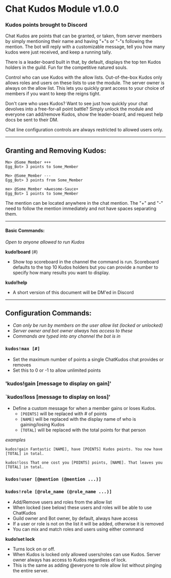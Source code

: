 # Chat Kudos Module v1.0.0

### Kudos points brought to Discord

Chat Kudos are points that can be granted, or taken, from server members by simply mentioning their name and having "+"s or "-"s following the mention.  The bot will reply with a customizable message, tell you how many kudos were just received, and keep a running tally.

There is a leader-board built in that, by default, displays the top ten Kudos holders in the guild. Fun for the competitive natured souls.

Control who can use Kudos with the allow lists. Out-of-the-box Kudos only allows roles and users on these lists to use the module. The server owner is always on the allow list. This lets you quickly grant access to your choice of members if you want to keep the reigns tight.

Don't care who uses Kudos? Want to see just how quickly your chat devolves into a free-for-all point battle? Simply unlock the module and everyone can add/remove Kudos, show the leader-board, and request help docs be sent to their DM.

Chat line configuration controls are always restricted to allowed users only.

---

## Granting and Removing Kudos:

```
Me> @Some_Member +++
Egg_Bot> 3 points to Some_Member

Me> @Some_Member ---
Egg_Bot> 3 points from Some_Member

me> @Some_Member +Awesome-Sauce+
Egg_Bot> 1 points to Some_Member
```

The mention can be located anywhere in the chat mention. The "+" and "-" need to follow the mention immediately and not have spaces separating them.

---

#### Basic Commands:

*Open to anyone allowed to run Kudos*

**kudo!board** (#)

- Show top scoreboard in the channel the command is run. Scoreboard defaults to the top 10 Kudos holders but you can provide a number to specify how many results you want to display.

**kudo!help**

- A short version of this document will be DM'ed in Discord

---

## Configuration Commands:

- *Can only be run by members on the user allow list (locked or unlocked)*
- *Server owner and bot owner always has access to these*
- *Commands are typed into any channel the bot is in*

### `kudos!max [#]`

- Set the maximum number of points a single ChatKudos chat provides or removes
- Set this to 0 or -1 to allow unlimited points

### 'kudos!gain [message to display on gain]'

### `kudos!loss [message to display on loss]'

- Define a custom message for when a member gains or loses Kudos.
  - `[POINTS]` will be replaced with # of points
  - `[NAME]` will be replaced with the display name of who is gaining/losing Kudos
  - `[TOTAL]` will be replaced with the total points for that person

*examples*
```
kudos!gain Fantastic [NAME], have [POINTS] Kudos points. You now have [TOTAL] in total.

kudos!loss That one cost you [POINTS] points, [NAME]. That leaves you [TOTAL] in total.
```

### `kudos!user [@mention (@mention ...)]`
### `kudos!role [@role_name (@role_name ...)]`
- Add/Remove users and roles from the allow list
- When locked (see below) these users and roles will be able to use ChatKudos
- Guild owner and Bot owner, by default, always have access
- If a user or role is not on the list it will be added, otherwise it is removed
- You can mix and match roles and users using either command

**kudo!set lock**

- Turns lock on or off.
- When Kudos is locked only allowed users/roles can use Kudos. Server owner always has access to Kudos regardless of lock.
- This is the same as adding @everyone to role allow list without pinging the entire server.
